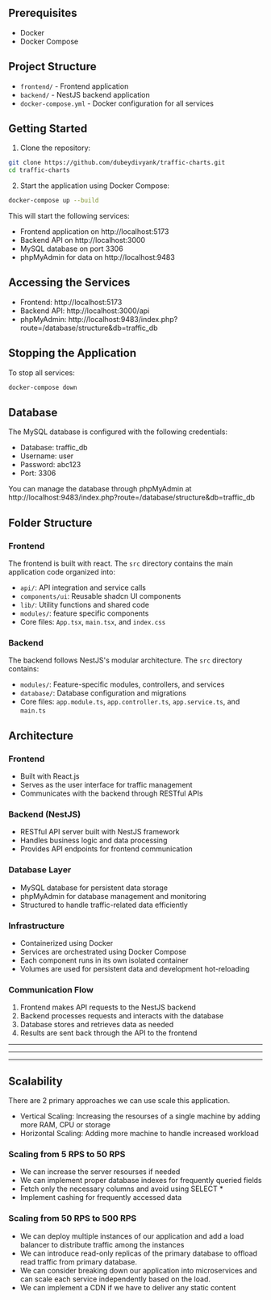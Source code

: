 ## Prerequisites

-   Docker
-   Docker Compose

## Project Structure

-   `frontend/` - Frontend application
-   `backend/` - NestJS backend application
-   `docker-compose.yml` - Docker configuration for all services

## Getting Started

1. Clone the repository:

```bash
git clone https://github.com/dubeydivyank/traffic-charts.git
cd traffic-charts
```

2. Start the application using Docker Compose:

```bash
docker-compose up --build
```

This will start the following services:

-   Frontend application on http://localhost:5173
-   Backend API on http://localhost:3000
-   MySQL database on port 3306
-   phpMyAdmin for data on http://localhost:9483

## Accessing the Services

-   Frontend: http://localhost:5173
-   Backend API: http://localhost:3000/api
-   phpMyAdmin: http://localhost:9483/index.php?route=/database/structure&db=traffic_db

## Stopping the Application

To stop all services:

```bash
docker-compose down
```

## Database

The MySQL database is configured with the following credentials:

-   Database: traffic_db
-   Username: user
-   Password: abc123
-   Port: 3306

You can manage the database through phpMyAdmin at http://localhost:9483/index.php?route=/database/structure&db=traffic_db

## Folder Structure

### Frontend

The frontend is built with react. The `src` directory contains the main application code organized into:

-   `api/`: API integration and service calls
-   `components/ui`: Reusable shadcn UI components
-   `lib/`: Utility functions and shared code
-   `modules/`: feature specific components
-   Core files: `App.tsx`, `main.tsx`, and `index.css`

### Backend

The backend follows NestJS's modular architecture. The `src` directory contains:

-   `modules/`: Feature-specific modules, controllers, and services
-   `database/`: Database configuration and migrations
-   Core files: `app.module.ts`, `app.controller.ts`, `app.service.ts`, and `main.ts`

## Architecture

### Frontend

-   Built with React.js
-   Serves as the user interface for traffic management
-   Communicates with the backend through RESTful APIs

### Backend (NestJS)

-   RESTful API server built with NestJS framework
-   Handles business logic and data processing
-   Provides API endpoints for frontend communication

### Database Layer

-   MySQL database for persistent data storage
-   phpMyAdmin for database management and monitoring
-   Structured to handle traffic-related data efficiently

### Infrastructure

-   Containerized using Docker
-   Services are orchestrated using Docker Compose
-   Each component runs in its own isolated container
-   Volumes are used for persistent data and development hot-reloading

### Communication Flow

1. Frontend makes API requests to the NestJS backend
2. Backend processes requests and interacts with the database
3. Database stores and retrieves data as needed
4. Results are sent back through the API to the frontend

---

---

---

## Scalability

There are 2 primary approaches we can use scale this application.

-   Vertical Scaling: Increasing the resourses of a single machine by adding more RAM, CPU or storage
-   Horizontal Scaling: Adding more machine to handle increased workload

### Scaling from 5 RPS to 50 RPS

-   We can increase the server resourses if needed
-   We can implement proper database indexes for frequently queried fields
-   Fetch only the necessary columns and avoid using SELECT \*
-   Implement cashing for frequently accessed data

### Scaling from 50 RPS to 500 RPS

-   We can deploy multiple instances of our application and add a load balancer to distribute traffic among the instances
-   We can introduce read-only replicas of the primary database to offload read traffic from primary database.
-   We can consider breaking down our application into microservices and can scale each service independently based on the load.
-   We can implement a CDN if we have to deliver any static content
